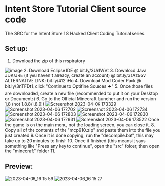 # Intent Store Tutorial Client source code
The SRC for the Intent Store 1.8 Hacked Client Coding Tutorial series.

## Set up:
1. Download the zip of this respiratory

![image](https://user-images.githubusercontent.com/127635278/230487846-9cba1a82-bee6-4aa3-a53f-9732e31b0887.png)
2. Download Eclipse IDE @ bit.ly/3UnIWVt
3. Download Java JDK/JRE (if you haven't already, create an account) @ bit.ly/3zAz9Sv
ALTERNATIVE LINK: bit.ly/412fiHo
4. Download Mod Coder Pack @ bit.ly/3nTFDt1, click "Continue to Optifine Sources 🠞"
5. Once those files are downloaded, create a new file (recommended to put it on your Desktop or Documents)
6. Go to the Official Minecraft launcher and run the version 1.8 (not 1.8.8/1.8.9!)
![Screenshot 2023-04-06 173329](https://user-images.githubusercontent.com/127635278/230498136-febf4f77-b63b-442e-ac27-c2b7fdad40f8.png)
![Screenshot 2023-04-06 172702](https://user-images.githubusercontent.com/127635278/230498200-b8fc3723-8943-4cca-894e-50bd38b36cb5.png)
![Screenshot 2023-04-06 172734](https://user-images.githubusercontent.com/127635278/230498219-8d4f30e2-7ad2-4763-83e9-919fc467c03c.png)
![Screenshot 2023-04-06 172803](https://user-images.githubusercontent.com/127635278/230498253-e2c14143-b8b9-47ae-87cb-9ed9d3494d39.png)
![Screenshot 2023-04-06 172830](https://user-images.githubusercontent.com/127635278/230498285-ee220268-4710-45be-86dd-3c211b2aa292.png)
![Screenshot 2023-04-06 172931](https://user-images.githubusercontent.com/127635278/230498312-316c8f7f-3ee6-4155-a29a-2270669af6ca.png)
![Screenshot 2023-04-06 173522](https://user-images.githubusercontent.com/127635278/230498384-ea15d2ae-c2c9-4833-ac2d-de390f3ea1b8.png)
Once the game is on the main menu, not the loading screen, you can close it.
8. Copy all of the contents of the "mcp910.zip" and paste them into the file you just created
9. Once it is done copying, run the "decompile.bat", this may take up to 20 minutes to finish
10. Once it finished (this means it says something like "Press any key to continue", open the "src" folder, then open the "minecraft" folder
11. 

## Preview:
![2023-04-06_16 15 59](https://user-images.githubusercontent.com/127635278/230485140-52c3996e-7100-4f49-b204-7fad7dd94c60.png)
![2023-04-06_16 15 27](https://user-images.githubusercontent.com/127635278/230485169-0aff252c-c1f5-4321-ad7a-d3c7ad99f8f1.png)
